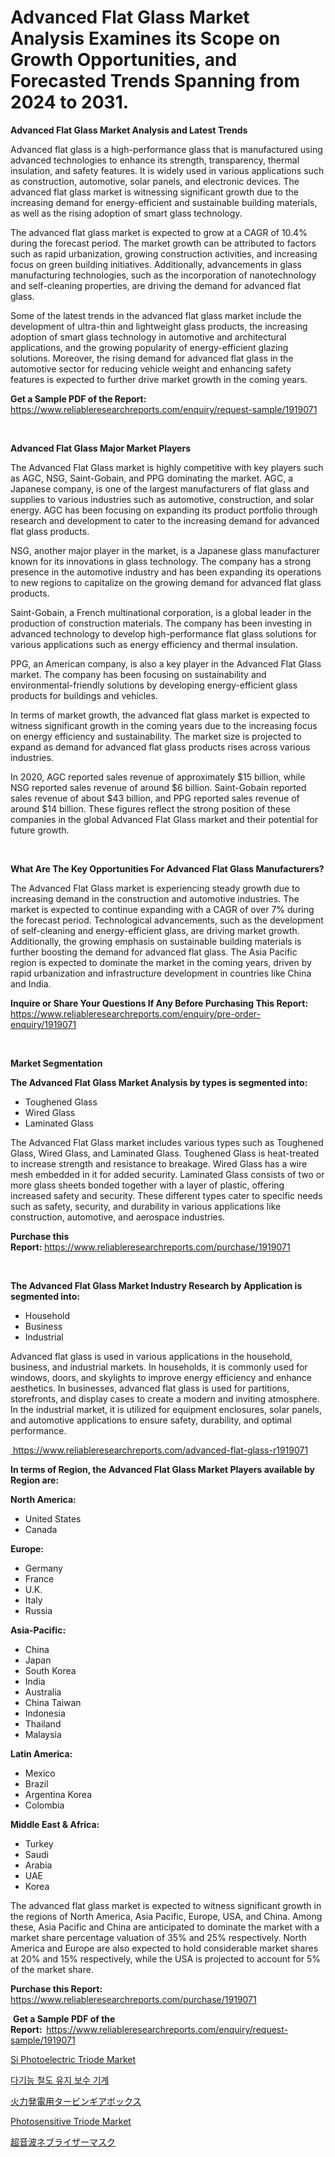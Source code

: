 <p><h1>Advanced Flat Glass Market Analysis Examines its Scope on Growth Opportunities, and Forecasted Trends Spanning from 2024 to 2031.</h1></p><p><strong>Advanced Flat Glass Market Analysis and Latest Trends</strong></p>
<p><p>Advanced flat glass is a high-performance glass that is manufactured using advanced technologies to enhance its strength, transparency, thermal insulation, and safety features. It is widely used in various applications such as construction, automotive, solar panels, and electronic devices. The advanced flat glass market is witnessing significant growth due to the increasing demand for energy-efficient and sustainable building materials, as well as the rising adoption of smart glass technology.</p><p>The advanced flat glass market is expected to grow at a CAGR of 10.4% during the forecast period. The market growth can be attributed to factors such as rapid urbanization, growing construction activities, and increasing focus on green building initiatives. Additionally, advancements in glass manufacturing technologies, such as the incorporation of nanotechnology and self-cleaning properties, are driving the demand for advanced flat glass.</p><p>Some of the latest trends in the advanced flat glass market include the development of ultra-thin and lightweight glass products, the increasing adoption of smart glass technology in automotive and architectural applications, and the growing popularity of energy-efficient glazing solutions. Moreover, the rising demand for advanced flat glass in the automotive sector for reducing vehicle weight and enhancing safety features is expected to further drive market growth in the coming years.</p></p>
<p><strong>Get a Sample PDF of the Report:&nbsp;</strong> <a href="https://www.reliableresearchreports.com/enquiry/request-sample/1919071">https://www.reliableresearchreports.com/enquiry/request-sample/1919071</a></p>
<p>&nbsp;</p>
<p><strong>Advanced Flat Glass Major Market Players</strong></p>
<p><p>The Advanced Flat Glass market is highly competitive with key players such as AGC, NSG, Saint-Gobain, and PPG dominating the market. AGC, a Japanese company, is one of the largest manufacturers of flat glass and supplies to various industries such as automotive, construction, and solar energy. AGC has been focusing on expanding its product portfolio through research and development to cater to the increasing demand for advanced flat glass products.</p><p>NSG, another major player in the market, is a Japanese glass manufacturer known for its innovations in glass technology. The company has a strong presence in the automotive industry and has been expanding its operations to new regions to capitalize on the growing demand for advanced flat glass products.</p><p>Saint-Gobain, a French multinational corporation, is a global leader in the production of construction materials. The company has been investing in advanced technology to develop high-performance flat glass solutions for various applications such as energy efficiency and thermal insulation.</p><p>PPG, an American company, is also a key player in the Advanced Flat Glass market. The company has been focusing on sustainability and environmental-friendly solutions by developing energy-efficient glass products for buildings and vehicles.</p><p>In terms of market growth, the advanced flat glass market is expected to witness significant growth in the coming years due to the increasing focus on energy efficiency and sustainability. The market size is projected to expand as demand for advanced flat glass products rises across various industries.</p><p>In 2020, AGC reported sales revenue of approximately $15 billion, while NSG reported sales revenue of around $6 billion. Saint-Gobain reported sales revenue of about $43 billion, and PPG reported sales revenue of around $14 billion. These figures reflect the strong position of these companies in the global Advanced Flat Glass market and their potential for future growth.</p></p>
<p>&nbsp;</p>
<p><strong>What Are The Key Opportunities For Advanced Flat Glass Manufacturers?</strong></p>
<p><p>The Advanced Flat Glass market is experiencing steady growth due to increasing demand in the construction and automotive industries. The market is expected to continue expanding with a CAGR of over 7% during the forecast period. Technological advancements, such as the development of self-cleaning and energy-efficient glass, are driving market growth. Additionally, the growing emphasis on sustainable building materials is further boosting the demand for advanced flat glass. The Asia Pacific region is expected to dominate the market in the coming years, driven by rapid urbanization and infrastructure development in countries like China and India.</p></p>
<p><strong>Inquire or Share Your Questions If Any Before Purchasing This Report:</strong> <a href="https://www.reliableresearchreports.com/enquiry/pre-order-enquiry/1919071">https://www.reliableresearchreports.com/enquiry/pre-order-enquiry/1919071</a></p>
<p>&nbsp;</p>
<p><strong>Market Segmentation</strong></p>
<p><strong>The Advanced Flat Glass Market Analysis by types is segmented into:</strong></p>
<p><ul><li>Toughened Glass</li><li>Wired Glass</li><li>Laminated Glass</li></ul></p>
<p><p>The Advanced Flat Glass market includes various types such as Toughened Glass, Wired Glass, and Laminated Glass. Toughened Glass is heat-treated to increase strength and resistance to breakage. Wired Glass has a wire mesh embedded in it for added security. Laminated Glass consists of two or more glass sheets bonded together with a layer of plastic, offering increased safety and security. These different types cater to specific needs such as safety, security, and durability in various applications like construction, automotive, and aerospace industries.</p></p>
<p><strong>Purchase this Report:&nbsp;</strong><a href="https://www.reliableresearchreports.com/purchase/1919071">https://www.reliableresearchreports.com/purchase/1919071</a></p>
<p>&nbsp;</p>
<p><strong>The Advanced Flat Glass Market Industry Research by Application is segmented into:</strong></p>
<p><ul><li>Household</li><li>Business</li><li>Industrial</li></ul></p>
<p><p>Advanced flat glass is used in various applications in the household, business, and industrial markets. In households, it is commonly used for windows, doors, and skylights to improve energy efficiency and enhance aesthetics. In businesses, advanced flat glass is used for partitions, storefronts, and display cases to create a modern and inviting atmosphere. In the industrial market, it is utilized for equipment enclosures, solar panels, and automotive applications to ensure safety, durability, and optimal performance.</p></p>
<p><a href="https://www.reliableresearchreports.com/advanced-flat-glass-r1919071">&nbsp;https://www.reliableresearchreports.com/advanced-flat-glass-r1919071</a></p>
<p><strong>In terms of Region, the Advanced Flat Glass Market Players available by Region are:</strong></p>
<p>
    <p> <strong> North America: </strong>
        <ul>
            <li>United States</li>
            <li>Canada</li>
        </ul>
        </p> 
    <p> <strong> Europe: </strong>
        <ul>
            <li>Germany</li>
            <li>France</li>
            <li>U.K.</li>
            <li>Italy</li>
            <li>Russia</li>
        </ul>
        </p> 
    <p> <strong> Asia-Pacific: </strong>
        <ul>
            <li>China</li>
            <li>Japan</li>
            <li>South Korea</li>
            <li>India</li>
            <li>Australia</li>
            <li>China Taiwan</li>
            <li>Indonesia</li>
            <li>Thailand</li>
            <li>Malaysia</li>
        </ul>
        </p> 
    <p> <strong> Latin America: </strong>
        <ul>
            <li>Mexico</li>
            <li>Brazil</li>
            <li>Argentina Korea</li>
            <li>Colombia</li>
        </ul>
        </p> 
    <p> <strong> Middle East & Africa: </strong>
        <ul>
            <li>Turkey</li>
            <li>Saudi</li>
            <li>Arabia</li>
            <li>UAE</li>
            <li>Korea</li>
        </ul>
    </p>
    </p>
<p><p>The advanced flat glass market is expected to witness significant growth in the regions of North America, Asia Pacific, Europe, USA, and China. Among these, Asia Pacific and China are anticipated to dominate the market with a market share percentage valuation of 35% and 25% respectively. North America and Europe are also expected to hold considerable market shares at 20% and 15% respectively, while the USA is projected to account for 5% of the market share.</p></p>
<p><strong>Purchase this Report: </strong><a href="https://www.reliableresearchreports.com/purchase/1919071">https://www.reliableresearchreports.com/purchase/1919071</a></p>
<p>&nbsp;<strong>Get a Sample PDF of the Report:&nbsp;&nbsp;</strong><a href="https://www.reliableresearchreports.com/enquiry/request-sample/1919071">https://www.reliableresearchreports.com/enquiry/request-sample/1919071</a></p>
<p><strong></strong></p>
<p><p><a href="https://github.com/AlysaLedner2023/Market-Research-Report-List-1/blob/main/si-photoelectric-triode-market.md">Si Photoelectric Triode Market</a></p><p><a href="https://github.com/bvubpqd5241630/Market-Research-Report-List-2/blob/main/3562095108299.md">다기능 철도 유지 보수 기계</a></p><p><a href="https://github.com/AriMuller2009/Market-Research-Report-List-2/blob/main/2800507115682.md">火力発電用タービンギアボックス</a></p><p><a href="https://github.com/JermaineCrona2023/Market-Research-Report-List-1/blob/main/photosensitive-triode-market.md">Photosensitive Triode Market</a></p><p><a href="https://github.com/dathomson6534/Market-Research-Report-List-1/blob/main/5755764115683.md">超音波ネブライザーマスク</a></p></p>